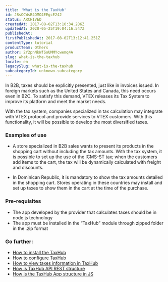 ```yaml
---
title: 'What is the TaxHub'
id: J8sOCWsB4OMO4EEgcE242
status: ARCHIVED
createdAt: 2017-08-02T13:10:34.286Z
updatedAt: 2020-05-25T19:04:16.547Z
publishedAt: 
firstPublishedAt: 2017-08-02T13:12:41.251Z
contentType: tutorial
productTeam: Others
author: 2Y2pnNkWfSoUMMYcwemq4A
slug: what-is-the-taxhub
locale: en
legacySlug: what-is-the-taxhub
subcategoryId: unknown-subcategory
---
```


In B2B, taxes should be explicitly presented, just like in invoices issued. In foreign markets such as the United States and Canada, this need occurs even in B2C. To satisfy this demand, VTEX releases its Tax System to improve its platform and meet the market needs. 

With the tax system, companies specialized in tax calculation may integrate with VTEX protocol and provide services to VTEX customers. With this functionality, it will be possible to develop the most diversified taxes. 

### Examples of use 

- A store specialized in B2B sales wants to present its products in the shopping cart without including the tax amounts. With the tax system, it is possible to set up the use of the ICMS-ST tax; when the customers add items to the cart, the tax will be dynamically calculated with freight and discounts. 

- In Dominican Republic, it is mandatory to show the tax amounts detailed in the shopping cart. Stores operating in these countries may install and set up taxes to show them in the cart at the time of the purchase. 

### Pre-requisites
-	The app developed by the provider that calculates taxes should be in node.js technology
-	The app must be installed in the “TaxHub” module through zipped folder in the .zip format

### Go further:

- [How to install the TaxHub](/en/tutorial/how-to-install-the-taxhub)
- [How to configure TaxHub](/en/tutorial/how-to-configure-taxhub)
- [How to view taxes information in TaxHub](/en/tutorial/how-to-view-taxes-information-in-taxhub)
- [How is TaxHub API REST structure](/en/tutorial/how-is-taxhub-api-rest-structure)
- [How is the TaxHub App structure in JS](/en/tutorial/how-is-the-taxhub-app-structure-in-js)
